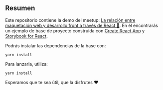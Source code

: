 ## Resumen

Este repositorio contiene la demo del meetup: [La relación entre maquetación web y desarrollo front a través de React 🎉](https://www.meetup.com/es-ES/redtalks/events/255053299/).
En él encontrarás un ejemplo de base de proyecto construida con [Create React App](https://github.com/facebook/create-react-app) y [Storybook for React](https://storybook.js.org/basics/guide-react/).

Podrás instalar las dependencias de la base con:

```
yarn install
```

Para lanzarla, utiliza:

```
yarn install
```
Esperamos que te sea útil, que la disfrutes ❤️
